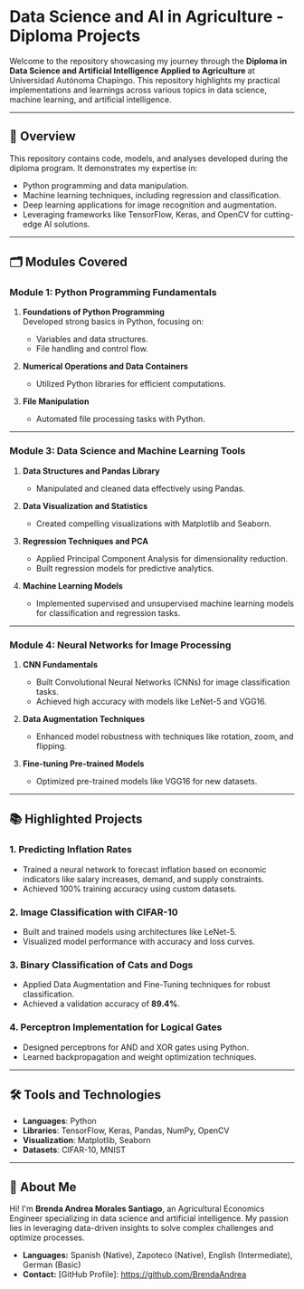 # Data Science and AI in Agriculture - Diploma Projects

Welcome to the repository showcasing my journey through the **Diploma in Data Science and Artificial Intelligence Applied to Agriculture** at Universidad Autónoma Chapingo. This repository highlights my practical implementations and learnings across various topics in data science, machine learning, and artificial intelligence.

---

## 🌟 Overview

This repository contains code, models, and analyses developed during the diploma program. It demonstrates my expertise in:
- Python programming and data manipulation.
- Machine learning techniques, including regression and classification.
- Deep learning applications for image recognition and augmentation.
- Leveraging frameworks like TensorFlow, Keras, and OpenCV for cutting-edge AI solutions.

---

## 🗂️ Modules Covered

### Module 1: Python Programming Fundamentals
1. **Foundations of Python Programming**  
   Developed strong basics in Python, focusing on:
   - Variables and data structures.
   - File handling and control flow.

2. **Numerical Operations and Data Containers**  
   - Utilized Python libraries for efficient computations.

3. **File Manipulation**  
   - Automated file processing tasks with Python.

---

### Module 3: Data Science and Machine Learning Tools
1. **Data Structures and Pandas Library**  
   - Manipulated and cleaned data effectively using Pandas.

2. **Data Visualization and Statistics**  
   - Created compelling visualizations with Matplotlib and Seaborn.

3. **Regression Techniques and PCA**  
   - Applied Principal Component Analysis for dimensionality reduction.
   - Built regression models for predictive analytics.

4. **Machine Learning Models**  
   - Implemented supervised and unsupervised machine learning models for classification and regression tasks.

---

### Module 4: Neural Networks for Image Processing
1. **CNN Fundamentals**  
   - Built Convolutional Neural Networks (CNNs) for image classification tasks.
   - Achieved high accuracy with models like LeNet-5 and VGG16.

2. **Data Augmentation Techniques**  
   - Enhanced model robustness with techniques like rotation, zoom, and flipping.

3. **Fine-tuning Pre-trained Models**  
   - Optimized pre-trained models like VGG16 for new datasets.

---

## 📚 Highlighted Projects

### 1. **Predicting Inflation Rates**
- Trained a neural network to forecast inflation based on economic indicators like salary increases, demand, and supply constraints.
- Achieved 100% training accuracy using custom datasets.

### 2. **Image Classification with CIFAR-10**
- Built and trained models using architectures like LeNet-5.
- Visualized model performance with accuracy and loss curves.

### 3. **Binary Classification of Cats and Dogs**
- Applied Data Augmentation and Fine-Tuning techniques for robust classification.
- Achieved a validation accuracy of **89.4%**.

### 4. **Perceptron Implementation for Logical Gates**
- Designed perceptrons for AND and XOR gates using Python.
- Learned backpropagation and weight optimization techniques.

---

## 🛠️ Tools and Technologies
- **Languages**: Python
- **Libraries**: TensorFlow, Keras, Pandas, NumPy, OpenCV
- **Visualization**: Matplotlib, Seaborn
- **Datasets**: CIFAR-10, MNIST

---

## 🚀 About Me
Hi! I'm **Brenda Andrea Morales Santiago**, an Agricultural Economics Engineer specializing in data science and artificial intelligence. My passion lies in leveraging data-driven insights to solve complex challenges and optimize processes.  
- **Languages:** Spanish (Native), Zapoteco (Native), English (Intermediate), German (Basic)  
- **Contact:** [GitHub Profile]: https://github.com/BrendaAndrea
